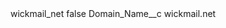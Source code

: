<?xml version="1.0" encoding="UTF-8"?>
<CustomMetadata xmlns="http://soap.sforce.com/2006/04/metadata" xmlns:xsi="http://www.w3.org/2001/XMLSchema-instance" xmlns:xsd="http://www.w3.org/2001/XMLSchema">
    <label>wickmail_net</label>
    <protected>false</protected>
    <values>
        <field>Domain_Name__c</field>
        <value xsi:type="xsd:string">wickmail.net</value>
    </values>
</CustomMetadata>

